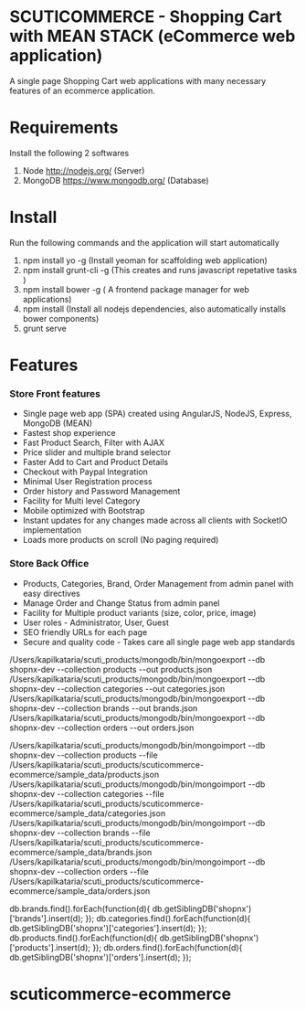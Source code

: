 # SCUTICOMMERCE - Shopping Cart with MEAN STACK (eCommerce web application)
A single page Shopping Cart web applications with many necessary features of an ecommerce application.


# Requirements
Install the following 2 softwares

1.    Node http://nodejs.org/ (Server)
2.    MongoDB https://www.mongodb.org/ (Database)

# Install
Run the following commands and the application will start automatically

1.    npm install yo -g (Install yeoman for scaffolding web application)
2.    npm install grunt-cli -g (This creates and runs javascript repetative tasks )
3.    npm install bower -g ( A frontend package manager for web applications)
4.    npm install (Install all nodejs dependencies, also automatically installs bower components)
5.    grunt serve

# Features
### Store Front features
*  Single page web app (SPA) created using AngularJS, NodeJS, Express, MongoDB (MEAN)
*  Fastest shop experience
*  Fast Product Search, Filter with AJAX
*  Price slider and multiple brand selector
*  Faster Add to Cart and Product Details
*  Checkout with Paypal Integration
*  Minimal User Registration process
*  Order history and Password Management
*  Facility for Multi level Category
*  Mobile optimized with Bootstrap
*  Instant updates for any changes made across all clients with SocketIO implementation
*  Loads more products on scroll (No paging required)

### Store Back Office
*  Products, Categories, Brand, Order Management from admin panel with easy directives
*  Manage Order and Change Status from admin panel
*  Facility for Multiple product variants (size, color, price, image)
*  User roles - Administrator, User, Guest
*  SEO friendly URLs for each page
*  Secure and quality code - Takes care all single page web app standards




/Users/kapilkataria/scuti_products/mongodb/bin/mongoexport --db shopnx-dev --collection products --out products.json
/Users/kapilkataria/scuti_products/mongodb/bin/mongoexport --db shopnx-dev --collection categories --out categories.json
/Users/kapilkataria/scuti_products/mongodb/bin/mongoexport --db shopnx-dev --collection brands --out brands.json
/Users/kapilkataria/scuti_products/mongodb/bin/mongoexport --db shopnx-dev --collection orders --out orders.json


/Users/kapilkataria/scuti_products/mongodb/bin/mongoimport --db shopnx-dev --collection products --file /Users/kapilkataria/scuti_products/scuticommerce-ecommerce/sample_data/products.json
/Users/kapilkataria/scuti_products/mongodb/bin/mongoimport --db shopnx-dev --collection categories --file /Users/kapilkataria/scuti_products/scuticommerce-ecommerce/sample_data/categories.json
/Users/kapilkataria/scuti_products/mongodb/bin/mongoimport --db shopnx-dev --collection brands --file /Users/kapilkataria/scuti_products/scuticommerce-ecommerce/sample_data/brands.json
/Users/kapilkataria/scuti_products/mongodb/bin/mongoimport --db shopnx-dev --collection orders --file /Users/kapilkataria/scuti_products/scuticommerce-ecommerce/sample_data/orders.json

db.brands.find().forEach(function(d){ db.getSiblingDB('shopnx')['brands'].insert(d); });
db.categories.find().forEach(function(d){ db.getSiblingDB('shopnx')['categories'].insert(d); });
db.products.find().forEach(function(d){ db.getSiblingDB('shopnx')['products'].insert(d); });
db.orders.find().forEach(function(d){ db.getSiblingDB('shopnx')['orders'].insert(d); });
# scuticommerce-ecommerce
